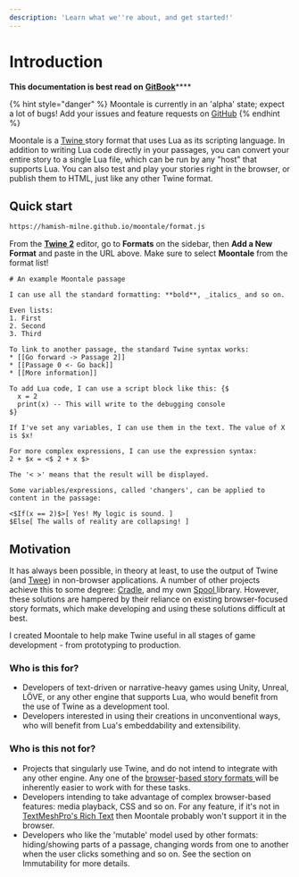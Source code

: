 ```yaml
---
description: 'Learn what we''re about, and get started!'
---
```


# Introduction

**This documentation is best read on** [**GitBook**](https://moontale.hmilne.cc/)\*\*\*\*

{% hint style="danger" %}
Moontale is currently in an 'alpha' state; expect a lot of bugs! Add your issues and feature requests on [GitHub](https://github.com/hamish-milne/moontale/issues)
{% endhint %}

Moontale is a [Twine ](https://twinery.org/)story format that uses Lua as its scripting language. In addition to writing Lua code directly in your passages, you can convert your entire story to a single Lua file, which can be run by any "host" that supports Lua. You can also test and play your stories right in the browser, or publish them to HTML, just like any other Twine format.

## Quick start

```bash
https://hamish-milne.github.io/moontale/format.js
```

From the [**Twine 2**](https://twinery.org/2/#!/stories) editor, go to **Formats** on the sidebar, then **Add a New Format** and paste in the URL above. Make sure to select **Moontale** from the format list!

```text
# An example Moontale passage

I can use all the standard formatting: **bold**, _italics_ and so on.

Even lists:
1. First
2. Second
3. Third

To link to another passage, the standard Twine syntax works:
* [[Go forward -> Passage 2]]
* [[Passage 0 <- Go back]]
* [[More information]]

To add Lua code, I can use a script block like this: {$
  x = 2
  print(x) -- This will write to the debugging console
$}

If I've set any variables, I can use them in the text. The value of X is $x!

For more complex expressions, I can use the expression syntax:
2 + $x = <$ 2 + x $>

The '< >' means that the result will be displayed.

Some variables/expressions, called 'changers', can be applied to content in the passage:

<$If(x == 2)$>[ Yes! My logic is sound. ]
$Else[ The walls of reality are collapsing! ]
```

## Motivation

It has always been possible, in theory at least, to use the output of Twine \(and [Twee](https://github.com/tmedwards/tweego)\) in non-browser applications. A number of other projects achieve this to some degree: [Cradle](https://github.com/daterre/Cradle), and my own [Spool ](https://github.com/hamish-milne/Spool)library. However, these solutions are hampered by their reliance on existing browser-focused story formats, which make developing and using these solutions difficult at best.

I created Moontale to help make Twine useful in all stages of game development - from prototyping to production.

### Who is this for?

* Developers of text-driven or narrative-heavy games using Unity, Unreal, LÖVE, or any other engine that supports Lua, who would benefit from the use of Twine as a development tool.
* Developers interested in using their creations in unconventional ways, who will benefit from Lua's embeddability and extensibility.

### Who is this not for?

* Projects that singularly use Twine, and do not intend to integrate with any other engine. Any one of the [browser](https://klembot.github.io/chapbook/)-[based ](https://twine2.neocities.org/)[story ](https://www.motoslave.net/sugarcube/2/docs/)[formats ](https://videlais.github.io/snowman/2/)will be inherently easier to work with for these tasks.
* Developers intending to take advantage of complex browser-based features: media playback, CSS and so on. For any feature, if it's not in [TextMeshPro's Rich Text](http://digitalnativestudios.com/textmeshpro/docs/rich-text/) then Moontale probably won't support it in the browser.
* Developers who like the 'mutable' model used by other formats: hiding/showing parts of a passage, changing words from one to another when the user clicks something and so on. See the section on Immutability for more details.

